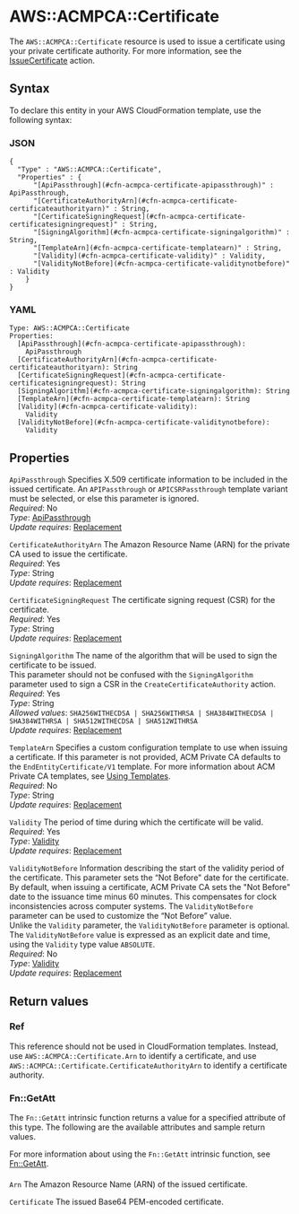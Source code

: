# AWS::ACMPCA::Certificate<a name="aws-resource-acmpca-certificate"></a>

The `AWS::ACMPCA::Certificate` resource is used to issue a certificate using your private certificate authority\. For more information, see the [IssueCertificate](https://docs.aws.amazon.com/acm-pca/latest/APIReference/API_IssueCertificate.html) action\.

## Syntax<a name="aws-resource-acmpca-certificate-syntax"></a>

To declare this entity in your AWS CloudFormation template, use the following syntax:

### JSON<a name="aws-resource-acmpca-certificate-syntax.json"></a>

```
{
  "Type" : "AWS::ACMPCA::Certificate",
  "Properties" : {
      "[ApiPassthrough](#cfn-acmpca-certificate-apipassthrough)" : ApiPassthrough,
      "[CertificateAuthorityArn](#cfn-acmpca-certificate-certificateauthorityarn)" : String,
      "[CertificateSigningRequest](#cfn-acmpca-certificate-certificatesigningrequest)" : String,
      "[SigningAlgorithm](#cfn-acmpca-certificate-signingalgorithm)" : String,
      "[TemplateArn](#cfn-acmpca-certificate-templatearn)" : String,
      "[Validity](#cfn-acmpca-certificate-validity)" : Validity,
      "[ValidityNotBefore](#cfn-acmpca-certificate-validitynotbefore)" : Validity
    }
}
```

### YAML<a name="aws-resource-acmpca-certificate-syntax.yaml"></a>

```
Type: AWS::ACMPCA::Certificate
Properties: 
  [ApiPassthrough](#cfn-acmpca-certificate-apipassthrough): 
    ApiPassthrough
  [CertificateAuthorityArn](#cfn-acmpca-certificate-certificateauthorityarn): String
  [CertificateSigningRequest](#cfn-acmpca-certificate-certificatesigningrequest): String
  [SigningAlgorithm](#cfn-acmpca-certificate-signingalgorithm): String
  [TemplateArn](#cfn-acmpca-certificate-templatearn): String
  [Validity](#cfn-acmpca-certificate-validity): 
    Validity
  [ValidityNotBefore](#cfn-acmpca-certificate-validitynotbefore): 
    Validity
```

## Properties<a name="aws-resource-acmpca-certificate-properties"></a>

`ApiPassthrough`  <a name="cfn-acmpca-certificate-apipassthrough"></a>
Specifies X\.509 certificate information to be included in the issued certificate\. An `APIPassthrough` or `APICSRPassthrough` template variant must be selected, or else this parameter is ignored\.  
*Required*: No  
*Type*: [ApiPassthrough](aws-properties-acmpca-certificate-apipassthrough.md)  
*Update requires*: [Replacement](https://docs.aws.amazon.com/AWSCloudFormation/latest/UserGuide/using-cfn-updating-stacks-update-behaviors.html#update-replacement)

`CertificateAuthorityArn`  <a name="cfn-acmpca-certificate-certificateauthorityarn"></a>
The Amazon Resource Name \(ARN\) for the private CA used to issue the certificate\.  
*Required*: Yes  
*Type*: String  
*Update requires*: [Replacement](https://docs.aws.amazon.com/AWSCloudFormation/latest/UserGuide/using-cfn-updating-stacks-update-behaviors.html#update-replacement)

`CertificateSigningRequest`  <a name="cfn-acmpca-certificate-certificatesigningrequest"></a>
The certificate signing request \(CSR\) for the certificate\.  
*Required*: Yes  
*Type*: String  
*Update requires*: [Replacement](https://docs.aws.amazon.com/AWSCloudFormation/latest/UserGuide/using-cfn-updating-stacks-update-behaviors.html#update-replacement)

`SigningAlgorithm`  <a name="cfn-acmpca-certificate-signingalgorithm"></a>
The name of the algorithm that will be used to sign the certificate to be issued\.   
This parameter should not be confused with the `SigningAlgorithm` parameter used to sign a CSR in the `CreateCertificateAuthority` action\.  
*Required*: Yes  
*Type*: String  
*Allowed values*: `SHA256WITHECDSA | SHA256WITHRSA | SHA384WITHECDSA | SHA384WITHRSA | SHA512WITHECDSA | SHA512WITHRSA`  
*Update requires*: [Replacement](https://docs.aws.amazon.com/AWSCloudFormation/latest/UserGuide/using-cfn-updating-stacks-update-behaviors.html#update-replacement)

`TemplateArn`  <a name="cfn-acmpca-certificate-templatearn"></a>
Specifies a custom configuration template to use when issuing a certificate\. If this parameter is not provided, ACM Private CA defaults to the `EndEntityCertificate/V1` template\. For more information about ACM Private CA templates, see [Using Templates](https://docs.aws.amazon.com/acm-pca/latest/userguide/UsingTemplates.html)\.   
*Required*: No  
*Type*: String  
*Update requires*: [Replacement](https://docs.aws.amazon.com/AWSCloudFormation/latest/UserGuide/using-cfn-updating-stacks-update-behaviors.html#update-replacement)

`Validity`  <a name="cfn-acmpca-certificate-validity"></a>
The period of time during which the certificate will be valid\.  
*Required*: Yes  
*Type*: [Validity](aws-properties-acmpca-certificate-validity.md)  
*Update requires*: [Replacement](https://docs.aws.amazon.com/AWSCloudFormation/latest/UserGuide/using-cfn-updating-stacks-update-behaviors.html#update-replacement)

`ValidityNotBefore`  <a name="cfn-acmpca-certificate-validitynotbefore"></a>
Information describing the start of the validity period of the certificate\. This parameter sets the “Not Before" date for the certificate\.  
By default, when issuing a certificate, ACM Private CA sets the "Not Before" date to the issuance time minus 60 minutes\. This compensates for clock inconsistencies across computer systems\. The `ValidityNotBefore` parameter can be used to customize the “Not Before” value\.   
Unlike the `Validity` parameter, the `ValidityNotBefore` parameter is optional\.  
The `ValidityNotBefore` value is expressed as an explicit date and time, using the `Validity` type value `ABSOLUTE`\.  
*Required*: No  
*Type*: [Validity](aws-properties-acmpca-certificate-validity.md)  
*Update requires*: [Replacement](https://docs.aws.amazon.com/AWSCloudFormation/latest/UserGuide/using-cfn-updating-stacks-update-behaviors.html#update-replacement)

## Return values<a name="aws-resource-acmpca-certificate-return-values"></a>

### Ref<a name="aws-resource-acmpca-certificate-return-values-ref"></a>

This reference should not be used in CloudFormation templates\. Instead, use `AWS::ACMPCA::Certificate.Arn` to identify a certificate, and use `AWS::ACMPCA::Certificate.CertificateAuthorityArn` to identify a certificate authority\.

### Fn::GetAtt<a name="aws-resource-acmpca-certificate-return-values-fn--getatt"></a>

The `Fn::GetAtt` intrinsic function returns a value for a specified attribute of this type\. The following are the available attributes and sample return values\.

For more information about using the `Fn::GetAtt` intrinsic function, see [Fn::GetAtt](https://docs.aws.amazon.com/AWSCloudFormation/latest/UserGuide/intrinsic-function-reference-getatt.html)\.

#### <a name="aws-resource-acmpca-certificate-return-values-fn--getatt-fn--getatt"></a>

`Arn`  <a name="Arn-fn::getatt"></a>
The Amazon Resource Name \(ARN\) of the issued certificate\.

`Certificate`  <a name="Certificate-fn::getatt"></a>
The issued Base64 PEM\-encoded certificate\.